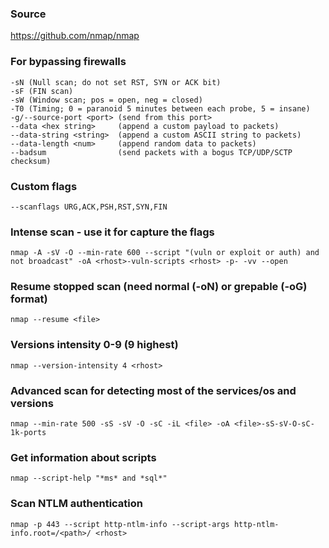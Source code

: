 ### Source
https://github.com/nmap/nmap  

### For bypassing firewalls
```
-sN (Null scan; do not set RST, SYN or ACK bit)
-sF (FIN scan)
-sW (Window scan; pos = open, neg = closed)
-T0 (Timing; 0 = paranoid 5 minutes between each probe, 5 = insane)
-g/--source-port <port> (send from this port>
--data <hex string>     (append a custom payload to packets)
--data-string <string>  (append a custom ASCII string to packets)
--data-length <num>     (append random data to packets)
--badsum                (send packets with a bogus TCP/UDP/SCTP checksum)
```

### Custom flags
```
--scanflags URG,ACK,PSH,RST,SYN,FIN
```

### Intense scan - use it for capture the flags
```
nmap -A -sV -O --min-rate 600 --script "(vuln or exploit or auth) and not broadcast" -oA <rhost>-vuln-scripts <rhost> -p- -vv --open
```

### Resume stopped scan (need normal (-oN) or grepable (-oG) format)
```
nmap --resume <file>
```

### Versions intensity 0-9 (9 highest)
```
nmap --version-intensity 4 <rhost>
```

### Advanced scan for detecting most of the services/os and versions
```
nmap --min-rate 500 -sS -sV -O -sC -iL <file> -oA <file>-sS-sV-O-sC-1k-ports
```

### Get information about scripts
```
nmap --script-help "*ms* and *sql*"
```

### Scan NTLM authentication
```
nmap -p 443 --script http-ntlm-info --script-args http-ntlm-info.root=/<path>/ <rhost>
```

